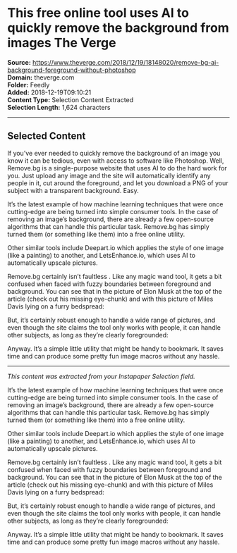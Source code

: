 # This free online tool uses AI to quickly remove the background from images The Verge

**Source:** https://www.theverge.com/2018/12/19/18148020/remove-bg-ai-background-foreground-without-photoshop  
**Domain:** theverge.com  
**Folder:** Feedly  
**Added:** 2018-12-19T09:10:21  
**Content Type:** Selection Content Extracted  
**Selection Length:** 1,624 characters  


---

## Selected Content

If you’ve ever needed to quickly remove the background of an image you know it can be tedious, even with access to software like Photoshop. Well, Remove.bg is a single-purpose website that uses AI to do the hard work for you. Just upload any image and the site will automatically identify any people in it, cut around the foreground, and let you download a PNG of your subject with a transparent background. Easy.

It’s the latest example of how machine learning techniques that were once cutting-edge are being turned into simple consumer tools. In the case of removing an image’s background, there are already a few open-source algorithms that can handle this particular task. Remove.bg has simply turned them (or something like them) into a free online utility.

Other similar tools include Deepart.io which applies the style of one image (like a painting) to another, and LetsEnhance.io, which uses AI to automatically upscale pictures.

Remove.bg certainly isn’t faultless . Like any magic wand tool, it gets a bit confused when faced with fuzzy boundaries between foreground and background. You can see that in the picture of Elon Musk at the top of the article (check out his missing eye-chunk) and with this picture of Miles Davis lying on a furry bedspread:

But, it’s certainly robust enough to handle a wide range of pictures, and even though the site claims the tool only works with people, it can handle other subjects, as long as they’re clearly foregrounded:

Anyway. It’s a simple little utility that might be handy to bookmark. It saves time and can produce some pretty fun image macros without any hassle.

---

*This content was extracted from your Instapaper Selection field.*

It’s the latest example of how machine learning techniques that were once cutting-edge are being turned into simple consumer tools. In the case of removing an image’s background, there are already a few open-source algorithms that can handle this particular task. Remove.bg has simply turned them (or something like them) into a free online utility.

Other similar tools include Deepart.io which applies the style of one image (like a painting) to another, and LetsEnhance.io, which uses AI to automatically upscale pictures.

Remove.bg certainly isn’t faultless . Like any magic wand tool, it gets a bit confused when faced with fuzzy boundaries between foreground and background. You can see that in the picture of Elon Musk at the top of the article (check out his missing eye-chunk) and with this picture of Miles Davis lying on a furry bedspread:

But, it’s certainly robust enough to handle a wide range of pictures, and even though the site claims the tool only works with people, it can handle other subjects, as long as they’re clearly foregrounded:

Anyway. It’s a simple little utility that might be handy to bookmark. It saves time and can produce some pretty fun image macros without any hassle.
